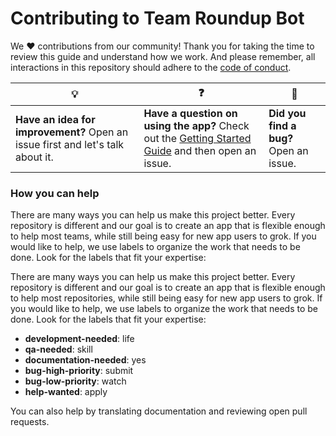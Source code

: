 # Contributing to Team Roundup Bot

We :heart: contributions from our community! Thank you for taking the time to review this guide and understand how we work. And please remember, all interactions in this repository should adhere to the [code of conduct](code-of-conduct.md).

| :bulb: | :question: | :bug: |
| ------- | -------- | -------- |
| **Have an idea for improvement?** Open an issue first and let's talk about it. | **Have a question on using the app?** Check out the [Getting Started Guide](docs/getting-started.md) and then open an issue. | **Did you find a bug?** Open an issue. |

### How you can help
There are many ways you can help us make this project better. Every repository is different and our goal is to create an app that is flexible enough to help most teams, while still being easy for new app users to grok. If you would like to help, we use labels to organize the work that needs to be done. Look for the labels that fit your expertise:


There are many ways you can help us make this project better. Every repository is different and our goal is to create an app that is flexible enough to help most repositories, while still being easy for new app users to grok. If you would like to help, we use labels to organize the work that needs to be done. Look for the labels that fit your expertise:

- **development-needed**: life
- **qa-needed**: skill
- **documentation-needed**: yes
- **bug-high-priority**: submit
- **bug-low-priority**: watch
- **help-wanted**: apply

You can also help by translating documentation and reviewing open pull requests.
